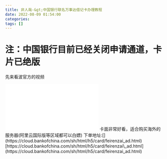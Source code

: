 ```yaml
---
title: 非人哉-&gt;中国银行联名万事达借记卡办理教程
date: 2022-08-09 01:54:00
categories: 
tags: []
---
```


# 注：中国银行目前已经关闭申请通道，卡片已绝版
先来看波官方的视频  
<iframe src="//player.bilibili.com/player.html?aid=713070726&bvid=BV1XX4y1M7Ye&cid=262763066&p=1" scrolling="no" border="0" frameborder="no" framespacing="0" allowfullscreen="true"> </iframe>  
卡面非常好看，适合购买海外的服务器(阿里云国际版等区域都可以白嫖)  
下单地址:[](https://cloud.bankofchina.com/sh/html/h5/card/feirenzai_ad.html)[https://cloud.bankofchina.com/sh/html/h5/card/feirenzai\_ad.html](https://cloud.bankofchina.com/sh/html/h5/card/feirenzai_ad.html)
